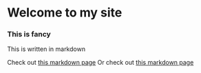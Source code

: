 # Welcome to my site

### This is fancy

This is written in markdown

Check out [this markdown page](?test)
Or check out [this markdown page](?david)
